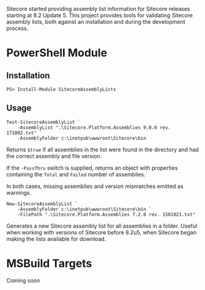 Sitecore started providing assembly list information for Sitecore releases starting at 8.2 Update 5. This project provides tools for validating Sitecore assembly lists, both against an installation and during the development process.

# PowerShell Module

## Installation

```
PS> Install-Module SitecoreAssemblyLists
```

## Usage

```
Test-SitecoreAssemblyList `
    -AssemblyList ".\Sitecore.Platform.Assemblies 9.0.0 rev. 171002.txt" `
    -AssemblyFolder c:\inetpub\wwwroot\Sitecore\bin
```

Returns `$true` if all assemblies in the list were found in the directory and had the correct assembly and file version.

If the `-PassThru` switch is supplied, returns an object with properties containing the `Total` and `Failed` number of assemblies.

In both cases, missing assemblies and version mismatches emitted as warnings.

```
New-SitecoreAssemblyList `
    -AssemblyFolder c:\inetpub\wwwroot\Sitecore\bin `
    -FilePath ".\Sitecore.Platform.Assemblies 7.2.0 rev. 1501021.txt"
```

Generates a new Sitecore assembly list for all assemblies in a folder. Useful when working with versions of Sitecore before 8.2u5, when Sitecore began making the lists available for download.

# MSBuild Targets

Coming soon